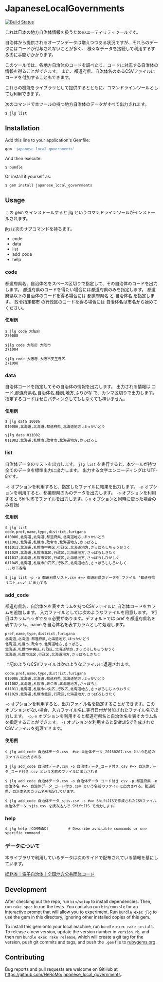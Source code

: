 # JapaneseLocalGovernments

[![Build Status](https://travis-ci.org/HeRoMo/japanese_local_governments.svg?branch=master)](https://travis-ci.org/HeRoMo/japanese_local_governments)

これは日本の地方自治体情報を扱うためのユーティリティツールです。

自治体から提供されるオープンデータは増えつつある状況ですが、それらのデータにはコードが付与されないことが多く、
様々なデータを接続して利用するするのに手間がかかります。

このツールでは、各地方自治体のコードを調べたり、コードに対応する自治体の情報を得ることができます。
また、都道府県、自治体名のあるCSVファイルにコードを付加することもできます。

これらの機能をライブラリとして提供するとともに、コマンドラインツールとしても利用できます。

次のコマンドで本ツールの持つ地方自治体のデータがすべて出力されます。

    $ jlg list

## Installation

Add this line to your application's Gemfile:

```ruby
gem 'japanese_local_governments'
```

And then execute:

    $ bundle

Or install it yourself as:

    $ gem install japanese_local_governments

## Usage

この gem をインストールすると jlg というコマンドラインツールがインストールされます。

jlg は次のサブコマンドを持ちます。

- code
- data
- list
- add_code
- help

### code
都道府県名、自治体名をスペース区切りで指定して、その自治体のコードを出力します。
都道府県のコードを得たい場合には都道府県のみを指定します。
都道府県以下の自治体のコードを得る場合には 都道府県名 と 自治体名 を指定します。
政令指定都市 の行政区のコードを得る場合には 自治体名は市名から始めてください。

#### 使用例
    $ jlg code 大阪府
    270008
    
    $jlg code 大阪府 大阪市
    271004
    
    $jlg code 大阪府 大阪市天王寺区
    271098

### data
自治体コードを指定してその自治体の情報を出力します。
出力される情報は コード,都道府県名,自治体名,種別,地方,ふりがな で、カンマ区切りで出力します。
指定するコードはゼロパティングしてもしなくても構いません。

#### 使用例
    $ jlg data 10006
    010006,北海道,北海道,都道府県,北海道地方,ほっかいどう
    
    $jlg data 011002
    011002,北海道,札幌市,政令市,北海道地方,さっぽろし

### list
自治体データのリストを出力します。
`jlg list` を実行すると、本ツールが持つ全てのデータを標準出力に出力します。
出力する文字エンコーディングは UTF-8です。

`-o` オプションを利用すると、指定したファイルに結果を出力します。
`-p` オプションを利用すると、都道府県のみのデータを出力します。
`-s` オプションを利用すると ShiftJISでファイルを出力します。(`-o` オプションと同時に使った場合のみ有効)

#### 使用例
    $ jlg list
    code,pref,name,type,district,furigana
    010006,北海道,北海道,都道府県,北海道地方,ほっかいどう
    011002,北海道,札幌市,政令市,北海道地方,さっぽろし
    011011,北海道,札幌市中央区,行政区,北海道地方,さっぽろしちゅうおうく
    011029,北海道,札幌市北区,行政区,北海道地方,さっぽろしきたく
    011037,北海道,札幌市東区,行政区,北海道地方,さっぽろしひがしく
    011045,北海道,札幌市白石区,行政区,北海道地方,さっぽろししろいしく
    ...以下省略
    
    $ jig list -p -o 都道府県リスト.csv #=> 都道府県のデータを ファイル '都道府県リスト.csv' に出力する
    

### add_code
都道府県名、自治体名を表すカラムを持つCSVファイルに 自治体コードをカラムを追加します。
入力ファイルとしては次のようなファイルを用意します。 
1行目はカラムヘッダである必要があります。デフォルトでは pref を都道府県名を表すカラム、name を自治体名を表すカラムとして処理します。

    pref,name,type,district,furigana
    北海道,北海道,都道府県,北海道地方,ほっかいどう
    北海道,札幌市,政令市,北海道地方,さっぽろし
    北海道,札幌市中央区,行政区,北海道地方,さっぽろしちゅうおうく
    北海道,札幌市北区,行政区,北海道地方,さっぽろしきたく

上記のようなCSVファイルは次のようなファイルに返還されます。

    code,pref,name,type,district,furigana
    010006,北海道,北海道,都道府県,北海道地方,ほっかいどう
    011002,北海道,札幌市,政令市,北海道地方,さっぽろし
    011011,北海道,札幌市中央区,行政区,北海道地方,さっぽろしちゅうおうく
    011029,北海道,札幌市北区,行政区,北海道地方,さっぽろしきたく

`-o` オプションを利用すると、出力ファイル名を指定することができます。このオプションがない場合、入力ファイル名に実行日付が付加されたファイル名で出力します。
`-p`,`-n` オプションを利用すると都道府県名と自治体名を表すカラム名を指定することができます。
`-s` オプションを利用するとShiftJISで作成されたCSVファイルを処理できます。
#### 使用例
    $ jlg add_code 自治体データ.csv  #=> 自治体データ_20160207.csv という名前のファイルに出力される
    
    $ jlg add_code 自治体データ.csv -o 自治体データ_コード付き.csv #=> 自治体データ_コード付き.csv という名前のファイルに出力される
    
    $ jlg add_code 自治体データ.csv -o 自治体データ_コード付き.csv -p 都道府県 -n 自治体名 #=> 自治体データ_コード付き.csv という名前のファイルに出力される。都道府県、自治体名のカラム名を指定しています。

    $ jlg add_code 自治体データ_sjis.csv -s #=> ShiftJISで作成されたCSVファイル 自治体データ_sjis.csv を読み込んで ShiftJIS で出力します。
  
### help
    $ jlg help [COMMAND]         # Describe available commands or one specific command
  

### データについて
本ライブラリで利用しているデータは次のサイドで配布されている情報を基にしています。
 
 [総務省｜電子自治体｜全国地方公共団体コード](http://www.soumu.go.jp/denshijiti/code.html)

## Development

After checking out the repo, run `bin/setup` to install dependencies. 
Then, run `rake spec` to run the tests. 
You can also run `bin/console` for an interactive prompt that will allow you to experiment. 
Run `bundle exec jlg` to use the gem in this directory, ignoring other installed copies of this gem.

To install this gem onto your local machine, run `bundle exec rake install`. 
To release a new version, update the version number in `version.rb`, 
and then run `bundle exec rake release`, which will create a git tag for the version, 
push git commits and tags, and push the `.gem` file to [rubygems.org](https://rubygems.org).

## Contributing

Bug reports and pull requests are welcome on GitHub at https://github.com/HeRoMo/japanese_local_governments.


